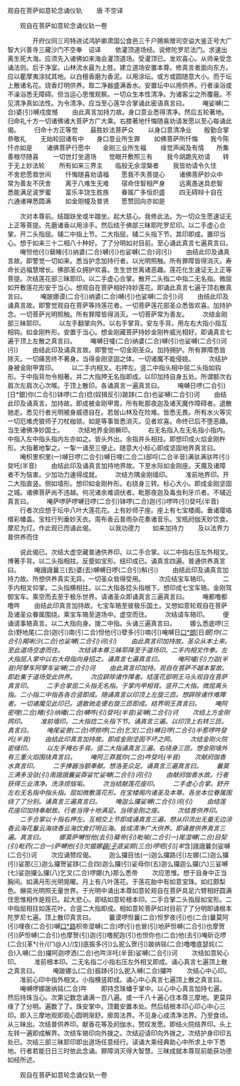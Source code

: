   观自在菩萨如意轮念诵仪轨
　　唐 不空译




　　观自在菩萨如意轮念诵仪轨一卷

　　　　开府仪同三司特进试鸿胪卿肃国公食邑三千户赐紫赠司空谥大鉴正号大广智大兴善寺三藏沙门不空奉　诏译
　　依灌顶道场经。说修陀罗尼法门。求速出离生死大海。应须先入诸佛如来海会灌顶道场。受灌顶已。发欢喜心。从师亲受念诵法则。后于净室。山林流水最为上胜。建立道场安置本尊。修真言者面向东方。应以瞿摩夷涂拭其地。以白檀香磨为香泥。以用涂坛。或方或圆随意大小。而于坛上散诸名花。烧香灯明供养。取二净器盛满香水。安置坛中以用供养。行者澡浴或不澡浴悉无障碍。但当运心思惟观察。一切众生本性清净。为诸客尘之所覆蔽。不见清净真如法性。为令清净。应当至心莲华合掌诵此密语真言曰。
　　唵娑嚩(二合)婆(引)嚩戍度憾
　　由此真言加持力故。身口意业悉得清净。然后五轮著地。归命礼十方一切诸佛诸大菩萨方广大乘。右膝著地忏悔随喜劝请发愿以至心每诵此偈。
　　归命十方正等觉　　最胜妙法菩萨众
　　以身口意清净业　　殷勤合掌恭敬礼
　　无始轮回诸有中　　身口意业所生罪
　　如佛菩萨所忏悔　　我今陈忏亦如是
　　诸佛菩萨行愿中　　金刚三业所生福
　　缘觉声闻及有情　　所集善根尽随喜
　　一切世灯坐道场　　觉眼开敷照三有
　　我今胡跪先劝请　　转于无上妙法轮
　　所有如来三界主　　临般无余涅槃者
　　我皆劝请令久住　　不舍悲愿救世间
　　忏悔随喜劝请福　　愿我不失菩提心
　　诸佛菩萨妙众中　　常为善友不厌舍
　　离于八难生无难　　宿命住智相严身
　　远离愚迷具悲智　　悉能满足波罗蜜
　　富乐丰饶生胜族　　眷属广多恒炽盛
　　四无碍辩十自在　　六通诸禅悉圆满
　　如金刚幢及普贤　　愿赞回向亦如是

　　次对本尊前。结跏趺坐或半跏坐。起大慈心。我修此法。为一切众生愿速证无上正等菩提。先磨诸香以用涂手。然后结于佛部三昧耶陀罗尼印。以二手虚心合掌。开二头指屈。辅二中指上节。二大指屈。辅二头指下节。其印即成。置印当心。想于如来三十二相八十种好。了了分明如对目前。至心诵此真言七遍真言曰。
　　唵怛他(引)蘖睹(引)纳婆(二合)嚩(引)也娑嚩(二合)诃(引)
　　由结此印及诵真言故。即警觉一切如来。悉当护念加持行者。以光明照触。所有罪障皆得消灭。寿命长远福慧增长。佛部圣众拥护欢喜。生生世世离诸恶趣。莲花化生速证无上正等菩提。次结莲花部三昧耶印。以二手虚心合掌。散开二头指二中指二无名指。微屈如开敷莲花形安于当心。想观自在菩萨相好持妙莲花。即诵此真言七遍于顶右散真言曰。
　　唵跛娜谟(二合引)纳婆(二合)嚩(引)也娑嚩(二合引)诃
　　由结此印及诵真言故。即警觉观自在菩萨等持莲花者。一切菩萨莲花部圣众悉皆欢喜。加持护念。一切菩萨光明照触。所有罪障皆得消灭。一切菩萨常为善友。
　　次结金刚部三昧耶印。
　　以左手翻掌向外。以右手掌背。安左手背。用左右大指小指互相钩。如金刚杵形。安置于当心。想金刚藏菩萨持妙金刚杵威光相好。即诵真言七遍于顶上左散之真言曰。
　　唵嚩日嚧(二合)纳婆(二合)嚩(引)也娑嚩(二合引)诃(引)
　　由结此印及诵真言故。即警觉一切金刚圣众。加持拥护。所有罪障悉皆除灭。一切痛苦终不著身。当得金刚坚固之体。一切诸魔不能侵娆。
　　次结护身被金刚甲胄印。
　　以二手内相叉。右押左。竖二中指头相中屈二头指如钩形。于中指背勿令相著。并二大指押无名指即成。以印加持自身五处。所谓额次右肩次左肩次心次喉。于顶上散印。各诵真言一遍真言曰。
　　唵嚩日啰(二合引)[日*銀]你(二合引)钵啰(二合)捻(奴揖反引)跛跢(二合)也娑嚩(二合引)诃
　　由结此印及诵真言。加持故。即成被金刚甲胄。所有毗那夜迦及诸天魔作障碍者。退散驰走。悉见行者光明被身威德自在。若居山林及在险难。皆悉无畏。所有水火等灾一切厄难虎狼师子刀杖枷锁。如是等事皆悉消灭。见者欢喜。命终已后不堕恶趣。当生诸佛净妙国土。
　　次结地界金刚橛印。
　　右无名指入左无名指小指内。中指入左中指头指内左亦如之。皆头外出。余指并头相拄。即想印成火焰金刚杵形。大指著地掣之。一掣一诵至三便止。随意大小标心即成坚固地界真言曰。
　　唵枳里枳里(一)嚩日啰(二合引)嚩日哩(二合二)部哷(二合半音)满驮满驮吽(引)癹吒(半音)
　　由结此印及诵真言加持地界故。下至水际如金刚座。天魔及诸障者不为恼害。少加功力速得成就。
　　次结方隅金刚墙印。
　　准前地界印。开二大指直竖。侧如墙形。想印如金刚杵形。右绕身三转。标心大小。即成金刚坚固之城。诸佛菩萨尚不违越。何况诸余难调伏者。毗那夜迦及毒虫利牙爪者。不辅近真言曰。
　　唵萨啰萨啰嚩日啰(二合引)钵啰(二合)迦(引)啰吽(引)癹吒(半音)
　　行者次应想于坛中八叶大莲花花。上有妙师子座。座上有七宝楼阁。垂诸璎珞缯彩幡盖。宝柱行列垂妙天衣。周布香云普雨杂花奏诸音乐。宝瓶阏伽天妙饮食。摩尼为灯。作此观已而诵此偈。
　　以我功德力　　如来加持力
　　及以法界力　　普供养而住

　　说此偈已。次结大虚空藏普通供养印。以二手合掌。以二中指右压左外相叉。博著手背。以二头指相拄。反蹙如宝形。结印成已。诵真言四遍。普通供养真言曰。
　　唵誐誐曩三(去)婆(去)嚩嚩日啰(二合引)斛(引)
　　由结此印及诵真言加持力故。所想供养真实无异。一切圣众皆得受用。
　　次应结宝车辂印。
　　二手内相叉仰掌。二头指横相拄。以二大指各捻头指根下。想印成七宝车辂。金刚驾御宝车。乘空而去至于极乐世界。请诸圣众即诵真言三遍真言曰。
　　唵都噜都噜吽
　　由结此印真言加持故。七宝车辂至彼极乐国土。又想如意轮观自在菩萨及诸圣众眷属围绕。乘宝车辂至道场中。虚空而住。
　　次结请车辂印。
　　便诵请事辂真言。以二大指向身。拨二中指。头诵三遍真言曰。
　　娜么悉底啰(三合)野地尾(二合)迦(引)南(引二合)怛他(引)孽多(引)喃(引)唵嚩日[口*朗](二合)[日*銀]你(二合引)羯唎沙(二合)也娑嚩(二合引)诃(引)
　　由此真言印加持故。圣众从本土来。至此道场空虚而住。
　　次结请本尊三昧耶降至于道场印。二手内相叉作拳。左大指屈入掌中以右大母指向身招之。诵真言七遍真言曰。
　　唵阿嚧(引)力迦(半音)阿孽车阿孽车娑嚩(二合引)诃
　　由此真言印加持。观自在菩萨不越本誓故。即赴集于道场受此供养。
　　次应辟除诸作障者。结莲花部明王马头观自在菩萨真言印。
　　二手合掌屈二头指无名指。于掌内甲相背。竖开二大指。微屈离头指。二小指二中指各各合竖即成。随诵真言以印顶上左旋三匝。想辟除诸作难障者。一切诸魔见此印已。退散驰走便右旋三匝即成。结界明王真言曰。
　　唵阿密哩(二合)睹(引)纳皤(二合)嚩吽(引)癹吒(半音)娑嚩(二合引)诃
　　次结上方金刚网印。
　　准前墙印。二大指捻二头指下节。诵真言三遍。以印顶上右转三匝。真言曰。
　　唵尾娑普(二合)啰捺啰(二合)乞叉(二合)嚩日啰(二合引)半惹啰吽癹吒(半音)
　　由结此印真言加持故。即成金刚坚固不坏之网。
　　次结金刚火院密缝印。
　　以左手掩右手背。竖二大指诵真言三遍。右绕身三匝。想金刚墙外有三重火焰围绕真言曰。
　　唵阿三莽嚚你(二合)吽癹吒(半音)
　　次献阏伽香水真言印。
　　二手捧器当额奉献。想洛圣众足。诵真言三遍真言曰。
　　曩莫三满多没驮(引)南誐誐曩娑莽娑忙娑嚩(二合引)诃(引)
　　由献阏伽香水故。行者获得三业清净。洗涤烦恼垢。
　　次当结献莲花座印。
　　二手虚心合掌。舒开左右无名指中指头指。屈如微敷莲花形。在宝楼阁内诸圣及本尊。各坐本位眷属围绕了了分别。诵真言三遍真言曰。
　　唵迦么攞娑嚩(二合引)诃(引)
　　由结莲花座印加持奉献故。行者当得十地满足。当得金刚之座。
　　次结普供养印。
　　二手合掌以十指右押左。互相交上节即成诵真言三遍。想从印流出无量无边涂香云海花鬘云海烧香云海饮食灯明云海。皆成清净广大供养。即诵普供养真言三遍。真言曰。
　　娜莫萨嚩怛他(去引)蘖帝(引)毗喻(二合引一)尾湿嚩(二合)目契(引)毗药(二合一)萨嚩他(引)欠揾娜[薜/子](二合)底娑颇(三合)啰呬(引)[牟*含]誐誐曩剑娑嚩(二合引)诃
　　次应诵赞叹偈。
　　迦么攞目佉(一)迦么攞路(引)左娜(二)迦么攞(引)娑那(三)迦么攞贺娑跢(二合四)迦么攞(引)娑母你(五)迦么攞迦么攞(六)三娑嚩(七)娑迦攞么攞(八)乞叉(二合)啰娜(九)那么悉帝
　　次应思惟。想于自身中正当胸间。如满月形光明晃曜。月上有八叶莲花。于莲花胎中有如意宝珠。如红颇梨色。爀奕光明照无量世界。于光明中涌出本尊如意轮观自在菩萨具足六臂相好圆满住思惟相作是观已。起大悲心。即结如意轮根本印。二手合掌二头指屈如宝形。二中指屈相拄如莲花叶。合竖二大指即成。相如意轮菩萨如对目前了了分明即诵根本陀罗尼七遍。顶上散印真言曰。
　　曩谟啰怛曩(二合)怛罗夜(引)也(二合)曩莫阿(引)哩夜(二合引)嚩[口*路](引)枳帝湿嚩(二合)啰(引)也冒(引)地萨怛嚩(二合引)也摩贺(引)萨怛嚩(二合引)也摩贺(引)迦(引)噜抳迦(引)也怛你也(二合)他(去引)唵斫讫啰(二合)[革*(卄/(ㄇ@人)/戊)]底振多(引)么抳么贺(引)跛纳铭(二合)噜噜底瑟姹(二合)入嚩(二合)攞阿迦啰洒(二合)也吽泮吒(半音)娑嚩(二合引)诃
　　次结如意轮心印。
　　准前根本印。二无名指二小指右压左外相叉即成。诵心真言七遍顶上散之真言曰。
　　唵跛娜么(二合)振跢(引)么抳入嚩(二合)攞吽
　　次结心中心印。
　　准前心印中指外相叉。小指横竖即成。诵心中心真言七遍顶上散之真言曰。
　　唵嚩啰娜跛纳铭(二合)吽
　　即持念珠蟠于掌中。以心中心真言加持七遍。然后持珠当心。次第记数念诵满一百八遍。或一千八十遍心住本尊三摩地。更莫异缘了了分明。遍数了了。珠安掌中。顶戴安置本处。然后结根本印心印心中心三印。即入三摩地观即观心圆明渐舒。廓周法界。不见身心成清净法界。乃至食顷。从三昧出。次结普供养印。献香花等及阏伽水。赞叹发愿。即结火院结界印。头上左转一遍即成解界。次结车辂印向外拨之。次结迎请印向外拨之。次结护身印印五处已。次结三部三昧耶印即出道场任意经行。读诵大乘经典助心中所求上中下悉地。行者若能日日三时依此念诵。罪障消灭得大智慧。三昧成就本尊现前能获功德如经所述。

　　观自在菩萨如意轮念诵仪轨一卷


